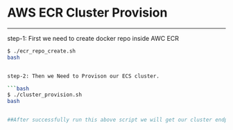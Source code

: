 
# AWS ECR Cluster Provision
---


step-1: First we need to create docker repo inside AWC ECR

```bash
$ ./ecr_repo_create.sh
bash 


step-2: Then we Need to Provison our ECS cluster.

```bash
$ ./cluster_provision.sh
bash


##After successfully run this above script we will get our cluster endpoint.

    

